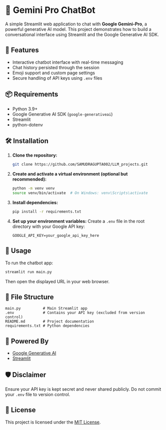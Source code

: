 # 🤖 Gemini Pro ChatBot

A simple Streamlit web application to chat with **Google Gemini-Pro**, a powerful generative AI model. This project demonstrates how to build a conversational interface using Streamlit and the Google Generative AI SDK.

## 🔧 Features

* Interactive chatbot interface with real-time messaging
* Chat history persisted through the session
* Emoji support and custom page settings
* Secure handling of API keys using `.env` files

## 📦 Requirements

* Python 3.9+
* Google Generative AI SDK (`google-generativeai`)
* Streamlit
* python-dotenv

## 🛠️ Installation

1. **Clone the repository:**

   ```bash
   git clone https://github.com/SAMUDRAGUPTA002/LLM_projects.git
   ```

2. **Create and activate a virtual environment (optional but recommended):**

   ```bash
   python -m venv venv
   source venv/bin/activate  # On Windows: venv\Scripts\activate
   ```

3. **Install dependencies:**

   ```bash
   pip install -r requirements.txt
   ```

4. **Set up your environment variables:**
   Create a `.env` file in the root directory with your Google API key:

   ```
   GOOGLE_API_KEY=your_google_api_key_here
   ```

## 🚀 Usage

To run the chatbot app:

```bash
streamlit run main.py
```

Then open the displayed URL in your web browser.

## 📁 File Structure

```
main.py          # Main Streamlit app
.env             # Contains your API key (excluded from version control)
README.md        # Project documentation
requirements.txt # Python dependencies
```

## 🧠 Powered By

* [Google Generative AI](https://ai.google.dev/)
* [Streamlit](https://streamlit.io/)

## 🛡️ Disclaimer

Ensure your API key is kept secret and never shared publicly. Do not commit your `.env` file to version control.

## 📃 License

This project is licensed under the [MIT License](LICENSE).
